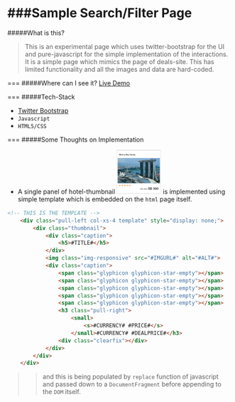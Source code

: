 ###Sample Search/Filter Page
===

#####What is this?
> This is an experimental page which uses twitter-bootstrap for the UI and pure-javascript for the simple implementation of the interactions.
> It is a simple page which mimics the page of deals-site.
> This has limited functionality and all the images and data are hard-coded.

===
#####Where can I see it?
[Live Demo](http://jcera.github.io/sample-float-stack-layout/)

===
#####Tech-Stack
* [Twitter Bootstrap](http://getbootstrap.com)
* `Javascript`
* `HTML5/CSS`

===
#####Some Thoughts on Implementation
* A single panel of hotel-thumbnail <img src="https://raw.githubusercontent.com/alexcera/sample-float-stack-layout/gh-pages/img/screens/screenshot-thumbnail.png" height="100" width="100"></img> is implemented using simple template which is embedded on the `html` page itself.
```html
<!-- THIS IS THE TEMPLATE -->
    <div class="pull-left col-xs-4 template" style="display: none;">
        <div class="thumbnail">
            <div class="caption">
                <h5>#TITLE#</h5>
            </div>
            <img class="img-responsive" src="#IMGURL#" alt="#ALT#">
            <div class="caption">
                <span class="glyphicon glyphicon-star-empty"></span>
                <span class="glyphicon glyphicon-star-empty"></span>
                <span class="glyphicon glyphicon-star-empty"></span>
                <span class="glyphicon glyphicon-star-empty"></span>
                <span class="glyphicon glyphicon-star-empty"></span>
                <h3 class="pull-right">
                    <small>
                        <s>#CURRENCY# #PRICE#</s>
                    </small>#CURRENCY# #DEALPRICE#</h3>
                <div class="clearfix"></div>
            </div>
        </div>
    </div>
```

> > and this is being populated by `replace` function of javascript and passed down to a `DocumentFragment` before appending to the `DOM` itself.

